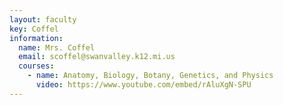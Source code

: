 ```yaml
---
layout: faculty
key: Coffel
information:
  name: Mrs. Coffel
  email: scoffel@swanvalley.k12.mi.us
  courses:
    - name: Anatomy, Biology, Botany, Genetics, and Physics
      video: https://www.youtube.com/embed/rAluXgN-SPU
---
```


